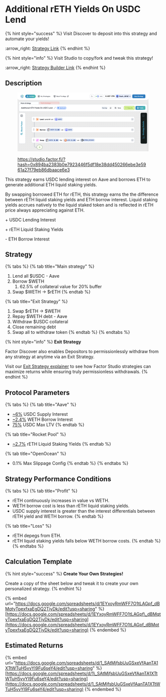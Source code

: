 # Additional rETH Yields On USDC Lend

{% hint style="success" %}
Visit Discover to deposit into this strategy and automate your yields!

:arrow\_right: [Strategy Link](https://pro.factor.fi/strategies/0x99E11bF7f92b1D486F8D88Bc5F467C695836f8A2)
{% endhint %}

{% hint style="info" %}
Visit Studio to copy/fork and tweak this strategy!

:arrow\_right: [Strategy Builder Link](https://studio.factor.fi/?hash=0x894ba2383b0e7923446f5df18e38dd450266ebe3e5961a27f79eb86dbaace6e3)
{% endhint %}

## Description

<figure><img src="../../../../.gitbook/assets/image (1) (1) (1).png" alt=""><figcaption><p><a href="https://studio.factor.fi/?hash=0x894ba2383b0e7923446f5df18e38dd450266ebe3e5961a27f79eb86dbaace6e3">https://studio.factor.fi/?hash=0x894ba2383b0e7923446f5df18e38dd450266ebe3e5961a27f79eb86dbaace6e3</a></p></figcaption></figure>

This strategy earns USDC lending interest on Aave and borrows ETH to generate additional ETH liquid staking yields.

By swapping borrowed ETH for rETH, this strategy earns the the difference between rETH liquid staking yields and ETH borrow interest. Liquid staking yields accrues natively to the liquid staked token and is reflected in rETH price always appreciating against ETH.

\+ USDC Lending Interest

\+ rETH Liquid Staking Yields

\- ETH Borrow Interest

## Strategy

{% tabs %}
{% tab title="Main strategy" %}
1. Lend all $USDC - Aave
2. Borrow $WETH
   1. 62.5% of collateral value for 20% buffer
3. Swap $WETH → $rETH
{% endtab %}

{% tab title="Exit Strategy" %}
1. Swap $rETH → $WETH
2. Repay $WETH debt - Aave
3. Withdraw $USDC collateral
4. Close remaining debt
5. Swap all to withdraw token
{% endtab %}
{% endtabs %}

{% hint style="info" %}
**Exit Strategy**

Factor Discover also enables Depositors to permissionlessly withdraw from any strategy at anytime via an Exit Strategy.

Visit our [Exit Strategy explainer](../../../../factor-studio/studio-pro/exit-strategy.md) to see how Factor Studio strategies can maximize returns while ensuring truly permissionless withdrawals.
{% endhint %}

## Protocol Parameters

{% tabs %}
{% tab title="Aave" %}
* [\~6%](https://app.aave.com/reserve-overview/?underlyingAsset=0xaf88d065e77c8cc2239327c5edb3a432268e5831\&marketName=proto_arbitrum_v3) USDC Supply Interest
* [\~2.4%](https://app.aave.com/reserve-overview/?underlyingAsset=0x82af49447d8a07e3bd95bd0d56f35241523fbab1\&marketName=proto_arbitrum_v3) WETH Borrow Interest
* [75%](https://app.aave.com/reserve-overview/?underlyingAsset=0xaf88d065e77c8cc2239327c5edb3a432268e5831\&marketName=proto_arbitrum_v3) USDC Max LTV
{% endtab %}

{% tab title="Rocket Pool" %}
* [\~2.7%](https://rocketpool.net/) rETH Liquid Staking Yields
{% endtab %}

{% tab title="OpenOcean" %}
* 0.1% Max Slippage Config
{% endtab %}
{% endtabs %}

## Strategy Performance Conditions

{% tabs %}
{% tab title="Profit" %}
* rETH continuously increases in value vs WETH.
* WETH borrow cost is less than rETH liquid staking yields.
* USDC supply interest is greater than the interest differentials between rETH yield and WETH borrow.
{% endtab %}

{% tab title="Loss" %}
* rETH depegs from ETH.
* rETH liquid staking yields falls below WETH borrow costs.
{% endtab %}
{% endtabs %}

## Calculation Template

{% hint style="success" %}
**Create Your Own Strategies!**

Create a copy of the sheet below and tweak it to create your own personalized strategy.
{% endhint %}

{% embed url="https://docs.google.com/spreadsheets/d/1EYxoyRmWFF7O1tLAGpf_dBMqtyTpexfxaEgDQ2TiyDk/edit?usp=sharing" %}
[https://docs.google.com/spreadsheets/d/1EYxoyRmWFF7O1tLAGpf\_dBMqtyTpexfxaEgDQ2TiyDk/edit?usp=sharing](https://docs.google.com/spreadsheets/d/1EYxoyRmWFF7O1tLAGpf_dBMqtyTpexfxaEgDQ2TiyDk/edit?usp=sharing)
{% endembed %}

## Estimated Returns

{% embed url="https://docs.google.com/spreadsheets/d/1_SAtMjfsbUuGSxeVfAanTA1XTtWTuH5vvYI9Fu6seY4/edit?usp=sharing" %}
[https://docs.google.com/spreadsheets/d/1\_SAtMjfsbUuGSxeVfAanTA1XTtWTuH5vvYI9Fu6seY4/edit?usp=sharing](https://docs.google.com/spreadsheets/d/1_SAtMjfsbUuGSxeVfAanTA1XTtWTuH5vvYI9Fu6seY4/edit?usp=sharing)
{% endembed %}
